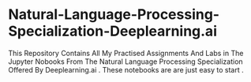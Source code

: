 # Natural-Language-Processing-Specialization-Deeplearning.ai
This Repository Contains All My Practised Assignments And Labs in The Jupyter Nobooks From The Natural Language Processing Specialization Offered By Deeplearning.ai . These notebooks are are just easy to start .
